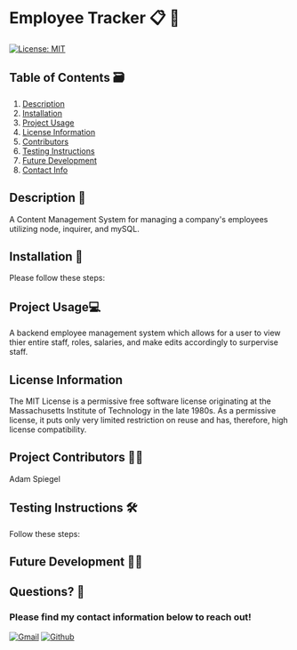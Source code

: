 
  # **Employee Tracker** :clipboard: :necktie:		
  [![License: MIT](https://img.shields.io/badge/License-MIT-yellow.svg)](https://opensource.org/licenses/MIT) 

  ## Table of Contents :card_file_box:	
   1. [Description](#description)
   2. [Installation](#installation)
   3. [Project Usage](#Project-Usage)
   4. [License Information](#License-Information)
   5. [Contributors](#Project-Contributors)
   6. [Testing Instructions](#Testing-Instructions )
   7. [Future Development](#Future_Developement)
   8. [Contact Info](#Questions)
   
  ## Description :open_book:	
  A Content Management System for managing a company's employees utilizing node, inquirer, and mySQL.

  ## Installation :toolbox:	
  Please follow these steps:

  ## Project Usage:computer:	
  A backend employee management system which allows for a user to view thier entire staff, roles, salaries, and make edits accordingly to surpervise staff.

  ## License Information
  The MIT License is a permissive free software license originating at the Massachusetts Institute of Technology in the late 1980s. As a permissive license, it puts only very limited restriction on reuse and has, therefore, high license compatibility.

  ## Project Contributors :mechanic:	 
  Adam Spiegel

  ## Testing Instructions :hammer_and_wrench:	 
  Follow these steps:

  ## Future Development :man_technologist:	
  
  ## Questions? :thinking:	
  ### Please find my contact information below to reach out! 

  [![Gmail](https://img.shields.io/badge/Gmail-D14836?style=for-the-badge&logo=gmail&logoColor=white)](mailto:adamspiegel23@gmail.com)  [![Github](https://img.shields.io/badge/GitHub-100000?style=for-the-badge&logo=github&logoColor=white)](https://github.com/AdamSpiegel)  

  